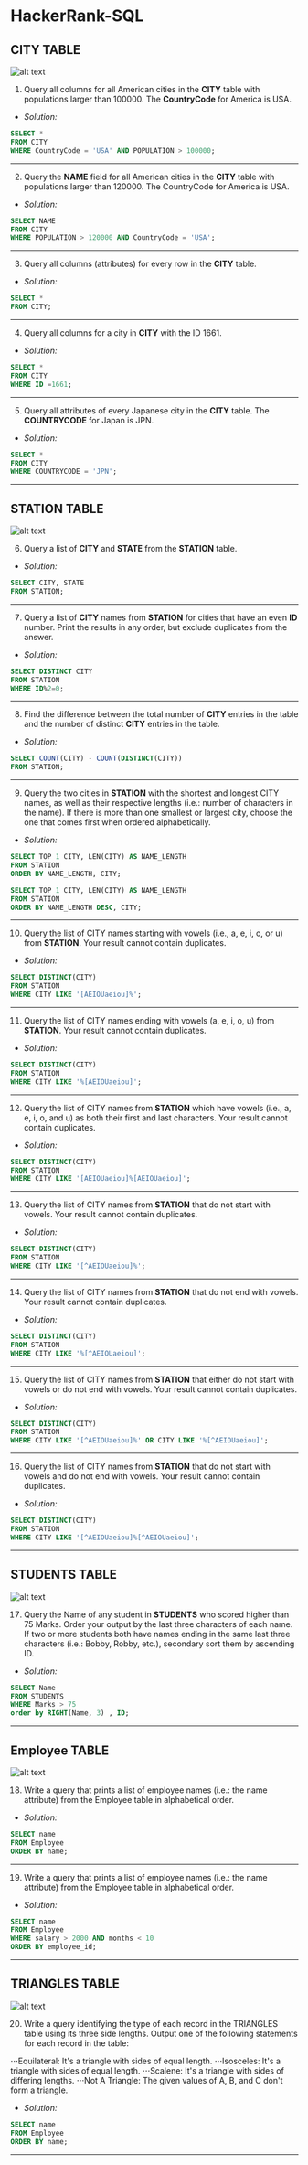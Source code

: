 # HackerRank-SQL
## CITY TABLE
![alt text](https://s3.amazonaws.com/hr-challenge-images/8137/1449729804-f21d187d0f-CITY.jpg)

1. Query all columns for all American cities in the **CITY** table with populations larger than 100000. The **CountryCode** for America is USA.

- *Solution:*
```sql
SELECT *
FROM CITY
WHERE CountryCode = 'USA' AND POPULATION > 100000;
```
----

2. Query the **NAME** field for all American cities in the **CITY** table with populations larger than 120000. The CountryCode for America is USA.

- *Solution:*
```sql
SELECT NAME
FROM CITY
WHERE POPULATION > 120000 AND CountryCode = 'USA';
```
----

3. Query all columns (attributes) for every row in the **CITY** table.

- *Solution:*
```sql
SELECT *
FROM CITY;
```
----
4. Query all columns for a city in **CITY** with the ID 1661.

- *Solution:*
```sql
SELECT *
FROM CITY
WHERE ID =1661;
```
----
5. Query all attributes of every Japanese city in the **CITY** table. The **COUNTRYCODE** for Japan is JPN.

- *Solution:*
```sql
SELECT *
FROM CITY
WHERE COUNTRYCODE = 'JPN';
```
----
## STATION TABLE
![alt text](https://s3.amazonaws.com/hr-challenge-images/9336/1449345840-5f0a551030-Station.jpg)

6. Query a list of **CITY** and **STATE** from the **STATION** table.

- *Solution:*
```sql
SELECT CITY, STATE
FROM STATION;
```
----
7. Query a list of **CITY** names from **STATION** for cities that have an even **ID** number. Print the results in any order, but exclude duplicates from the answer.

- *Solution:*
```sql
SELECT DISTINCT CITY
FROM STATION
WHERE ID%2=0;
```
----
8. Find the difference between the total number of **CITY** entries in the table and the number of distinct **CITY** entries in the table.

- *Solution:*
```sql
SELECT COUNT(CITY) - COUNT(DISTINCT(CITY))
FROM STATION;
```
----
9. Query the two cities in **STATION** with the shortest and longest CITY names, as well as their respective lengths (i.e.: number of characters in the name). If there is more than one smallest or largest city, choose the one that comes first when ordered alphabetically.

- *Solution:*
```sql
SELECT TOP 1 CITY, LEN(CITY) AS NAME_LENGTH
FROM STATION
ORDER BY NAME_LENGTH, CITY;

SELECT TOP 1 CITY, LEN(CITY) AS NAME_LENGTH
FROM STATION
ORDER BY NAME_LENGTH DESC, CITY;
```
----
10. Query the list of CITY names starting with vowels (i.e., a, e, i, o, or u) from **STATION**. Your result cannot contain duplicates.

- *Solution:*
```sql
SELECT DISTINCT(CITY)
FROM STATION
WHERE CITY LIKE '[AEIOUaeiou]%';
```
----
11. Query the list of CITY names ending with vowels (a, e, i, o, u) from **STATION**. Your result cannot contain duplicates.

- *Solution:*
```sql
SELECT DISTINCT(CITY)
FROM STATION
WHERE CITY LIKE '%[AEIOUaeiou]';
```
----
12. Query the list of CITY names from **STATION** which have vowels (i.e., a, e, i, o, and u) as both their first and last characters. Your result cannot contain duplicates.

- *Solution:*
```sql
SELECT DISTINCT(CITY)
FROM STATION
WHERE CITY LIKE '[AEIOUaeiou]%[AEIOUaeiou]';
```
----
13. Query the list of CITY names from **STATION** that do not start with vowels. Your result cannot contain duplicates.

- *Solution:*
```sql
SELECT DISTINCT(CITY)
FROM STATION
WHERE CITY LIKE '[^AEIOUaeiou]%';
```
----
14. Query the list of CITY names from **STATION** that do not end with vowels. Your result cannot contain duplicates.

- *Solution:*
```sql
SELECT DISTINCT(CITY)
FROM STATION
WHERE CITY LIKE '%[^AEIOUaeiou]';
```
----
15. Query the list of CITY names from **STATION** that either do not start with vowels or do not end with vowels. Your result cannot contain duplicates.

- *Solution:*
```sql
SELECT DISTINCT(CITY)
FROM STATION
WHERE CITY LIKE '[^AEIOUaeiou]%' OR CITY LIKE '%[^AEIOUaeiou]';
```
----
16. Query the list of CITY names from **STATION** that do not start with vowels and do not end with vowels. Your result cannot contain duplicates.

- *Solution:*
```sql
SELECT DISTINCT(CITY)
FROM STATION
WHERE CITY LIKE '[^AEIOUaeiou]%[^AEIOUaeiou]';
```
----
## STUDENTS TABLE
![alt text](https://s3.amazonaws.com/hr-challenge-images/12896/1443815243-94b941f556-1.png)

17. Query the Name of any student in **STUDENTS** who scored higher than 75 Marks. Order your output by the last three characters of each name. If two or more students both have names ending in the same last three characters (i.e.: Bobby, Robby, etc.), secondary sort them by ascending ID.

- *Solution:*
```sql
SELECT Name
FROM STUDENTS
WHERE Marks > 75
order by RIGHT(Name, 3) , ID;
```
----
## Employee TABLE
![alt text](https://s3.amazonaws.com/hr-challenge-images/19629/1458557872-4396838885-ScreenShot2016-03-21at4.27.13PM.png)

18. Write a query that prints a list of employee names (i.e.: the name attribute) from the Employee table in alphabetical order.

- *Solution:*
```sql
SELECT name
FROM Employee
ORDER BY name;
```
----
19. Write a query that prints a list of employee names (i.e.: the name attribute) from the Employee table in alphabetical order.

- *Solution:*
```sql
SELECT name
FROM Employee
WHERE salary > 2000 AND months < 10
ORDER BY employee_id;
```
----
## TRIANGLES TABLE
![alt text](https://s3.amazonaws.com/hr-challenge-images/12887/1443815629-ac2a843fb7-1.png)

20. Write a query identifying the type of each record in the TRIANGLES table using its three side lengths. Output one of the following statements for each record in the table:

⋅⋅⋅Equilateral: It's a triangle with  sides of equal length.
⋅⋅⋅Isosceles: It's a triangle with  sides of equal length.
⋅⋅⋅Scalene: It's a triangle with  sides of differing lengths.
⋅⋅⋅Not A Triangle: The given values of A, B, and C don't form a triangle.

- *Solution:*
```sql
SELECT name
FROM Employee
ORDER BY name;
```
----

